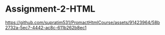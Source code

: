 # Assignment-2-HTML


https://github.com/supratim531/PromactHtmlCourse/assets/91423964/58b2732a-5ec7-4442-ac8c-611b262b8ec1

